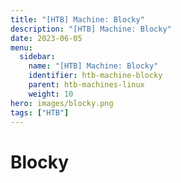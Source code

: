 ```yaml
---
title: "[HTB] Machine: Blocky"
description: "[HTB] Machine: Blocky"
date: 2023-06-05
menu:
  sidebar:
    name: "[HTB] Machine: Blocky"
    identifier: htb-machine-blocky
    parent: htb-machines-linux
    weight: 10
hero: images/blocky.png
tags: ["HTB"]
---
```


# Blocky
